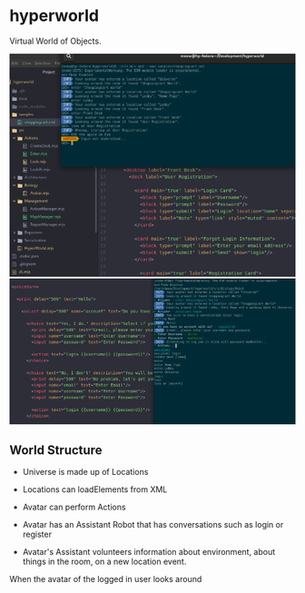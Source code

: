 # hyperworld
Virtual World of Objects.

![screenshot](screenshot.png)
![screenshot-conversation](screenshot-conversation.png)

## World Structure

- Universe is made up of Locations
- Locations can loadElements from XML
- Avatar can perform Actions
- Avatar has an Assistant Robot that has conversations such as login or register

- Avatar's Assistant volunteers information about environment, about things in the room, on a new location event.

When the avatar of the logged in user looks around
